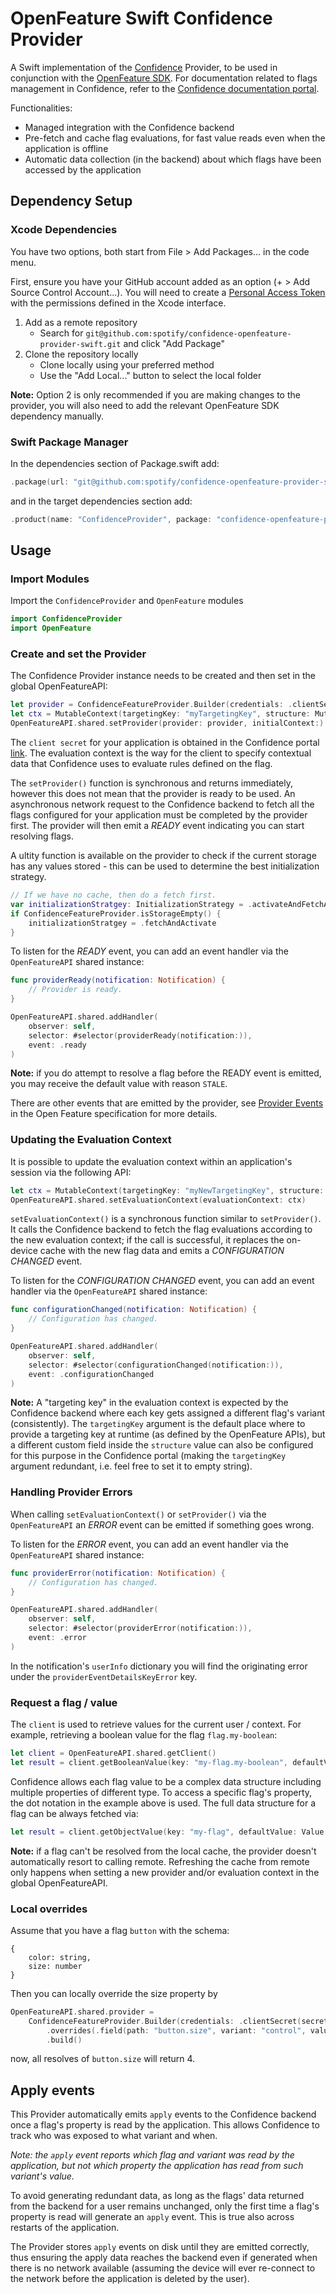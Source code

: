 # OpenFeature Swift Confidence Provider

A Swift implementation of the [Confidence](https://confidence.spotify.com/) Provider, to be used in conjunction with the [OpenFeature SDK](https://openfeature.dev/docs/reference/concepts/provider).
For documentation related to flags management in Confidence, refer to the [Confidence documentation portal](https://confidence.spotify.com/platform/flags).

Functionalities:
- Managed integration with the Confidence backend
- Pre-fetch and cache flag evaluations, for fast value reads even when the application is offline
- Automatic data collection (in the backend) about which flags have been accessed by the application

## Dependency Setup

### Xcode Dependencies

You have two options, both start from File > Add Packages... in the code menu.

First, ensure you have your GitHub account added as an option (+ > Add Source Control Account...). You will need to create a [Personal Access Token](https://github.com/settings/tokens) with the permissions defined in the Xcode interface.

1. Add as a remote repository
    * Search for `git@github.com:spotify/confidence-openfeature-provider-swift.git` and click "Add Package"
2. Clone the repository locally
    * Clone locally using your preferred method
    * Use the "Add Local..." button to select the local folder

**Note:** Option 2 is only recommended if you are making changes to the provider, you will also need to add
the relevant OpenFeature SDK dependency manually.

### Swift Package Manager

<!---x-release-please-start-version-->
In the dependencies section of Package.swift add:
```swift
.package(url: "git@github.com:spotify/confidence-openfeature-provider-swift.git", from: "0.1.2")
```
<!---x-release-please-end-->

and in the target dependencies section add:
```swift
.product(name: "ConfidenceProvider", package: "confidence-openfeature-provider-swift"),
```

## Usage

### Import Modules

Import the `ConfidenceProvider` and `OpenFeature` modules

```swift
import ConfidenceProvider
import OpenFeature
```

### Create and set the Provider

The Confidence Provider instance needs to be created and then set in the global OpenFeatureAPI:
```swift
let provider = ConfidenceFeatureProvider.Builder(credentials: .clientSecret(secret: "mysecret")).build()
let ctx = MutableContext(targetingKey: "myTargetingKey", structure: MutableStructure())
OpenFeatureAPI.shared.setProvider(provider: provider, initialContext:)
```

The `client secret` for your application is obtained in the Confidence portal [link](https://confidence.spotify.com/platform/flags/resolve-flags#creating-a-flag-client).
The evaluation context is the way for the client to specify contextual data that Confidence uses to evaluate rules defined on the flag.

The `setProvider()` function is synchronous and returns immediately, however this does not mean that the provider is ready to be used. An asynchronous network request to the Confidence backend to fetch all the flags configured for your application must be completed by the provider first. The provider will then emit a _READY_ event indicating you can start resolving flags.

A ultity function is available on the provider to check if the current storage has any values stored - this can be used to determine the best initialization strategy.
```swift
// If we have no cache, then do a fetch first.
var initializationStratgey: InitializationStrategy = .activateAndFetchAsync
if ConfidenceFeatureProvider.isStorageEmpty() {
    initializationStratgey = .fetchAndActivate
}
```

To listen for the _READY_ event, you can add an event handler via the `OpenFeatureAPI` shared instance:
```swift
func providerReady(notification: Notification) {
    // Provider is ready.
}

OpenFeatureAPI.shared.addHandler(
    observer: self,
    selector: #selector(providerReady(notification:)),
    event: .ready
)
```

**Note:** if you do attempt to resolve a flag before the READY event is emitted, you may receive the default value with reason `STALE`.

There are other events that are emitted by the provider, see [Provider Events](https://openfeature.dev/specification/types#provider-events) in the Open Feature specification for more details.

### Updating the Evaluation Context

It is possible to update the evaluation context within an application's session via the following API:
```swift
let ctx = MutableContext(targetingKey: "myNewTargetingKey", structure: MutableStructure())
OpenFeatureAPI.shared.setEvaluationContext(evaluationContext: ctx)
```

`setEvaluationContext()` is a synchronous function similar to `setProvider()`. It calls the Confidence backend to fetch the flag evaluations according to the new evaluation context; if the call is successful, it replaces the on-device cache with the new flag data and emits a _CONFIGURATION CHANGED_ event.

To listen for the _CONFIGURATION CHANGED_ event, you can add an event handler via the `OpenFeatureAPI` shared instance:
```swift
func configurationChanged(notification: Notification) {
    // Configuration has changed.
}

OpenFeatureAPI.shared.addHandler(
    observer: self,
    selector: #selector(configurationChanged(notification:)),
    event: .configurationChanged
)
```

**Note:** A "targeting key" in the evaluation context is expected by the Confidence backend where each key gets assigned a different flag's variant (consistently). The `targetingKey` argument is the default place where to provide a targeting key at runtime (as defined by the OpenFeature APIs), but a different custom field inside the `structure` value can also be configured for this purpose in the Confidence portal (making the `targetingKey` argument redundant, i.e. feel free to set it to empty string).

### Handling Provider Errors

When calling `setEvaluationContext()` or `setProvider()` via the `OpenFeatureAPI` an _ERROR_ event can be emitted if something goes wrong.

To listen for the _ERROR_ event, you can add an event handler via the `OpenFeatureAPI` shared instance:
```swift
func providerError(notification: Notification) {
    // Configuration has changed.
}

OpenFeatureAPI.shared.addHandler(
    observer: self,
    selector: #selector(providerError(notification:)),
    event: .error
)
```

In the notification's `userInfo` dictionary you will find the originating error under the `providerEventDetailsKeyError` key.

### Request a flag / value

The `client` is used to retrieve values for the current user / context. For example, retrieving a boolean value for the
flag `flag.my-boolean`:

```swift
let client = OpenFeatureAPI.shared.getClient()
let result = client.getBooleanValue(key: "my-flag.my-boolean", defaultValue: false)
```

Confidence allows each flag value to be a complex data structure including multiple properties of different type. To access a specific flag's property, the dot notation in the example above is used. The full data structure for a flag can be always fetched via:
```swift
let result = client.getObjectValue(key: "my-flag", defaultValue: Value.null)
```

**Note:** if a flag can't be resolved from the local cache, the provider doesn't automatically resort to calling remote. Refreshing the cache from remote only happens when setting a new provider and/or evaluation context in the global OpenFeatureAPI.


### Local overrides

Assume that you have a flag `button` with the schema:
```
{
    color: string,
    size: number
}
```

Then you can locally override the size property by

```swift
OpenFeatureAPI.shared.provider =
    ConfidenceFeatureProvider.Builder(credentials: .clientSecret(secret: "mysecret"))
        .overrides(.field(path: "button.size", variant: "control", value: .integer(4)))
        .build()
```

now, all resolves of `button.size` will return 4.

## Apply events
This Provider automatically emits `apply` events to the Confidence backend once a flag's property is read by the application. This allows Confidence to track who was exposed to what variant and when.

_Note: the `apply` event reports which flag and variant was read by the application, but not which property the application has read from such variant's value._

To avoid generating redundant data, as long as the flags' data returned from the backend for a user remains unchanged, only the first time a flag's property is read will generate an `apply` event. This is true also across restarts of the application.

The Provider stores `apply` events on disk until they are emitted correctly, thus ensuring the apply data reaches the backend even if generated when there is no network available (assuming the device will ever re-connect to the network before the application is deleted by the user).

<!-- Add link to the more detailed documentation on apply events in the Confidence portal once it's ready -->
